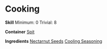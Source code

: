 <!-- TITLE: Cool Nectarnut Seeds -->
<!-- SUBTITLE: Roasted nectarnut seeds coasted in a cool seasoning powder -->

# Cooking
**Skill**
Minimum: 0
Trivial: 8

**Container**
[Spit](spit)

**Ingredients**
[Nectarnut Seeds](nectarnut-seeds)
[Cooling Seasoning](cooling-seasoning)